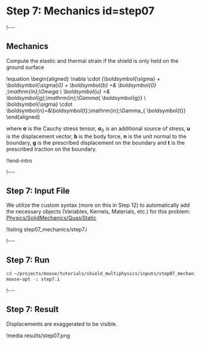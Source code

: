 # Step 7: Mechanics id=step07

!---

## Mechanics

Compute the elastic and thermal strain if the shield is only held on the ground surface

!equation
\begin{aligned}
\nabla \cdot (\boldsymbol{\sigma} + \boldsymbol{\sigma}_0) + \boldsymbol{b} =& \boldsymbol{0} \;\mathrm{in}\;\Omega \\
\boldsymbol{u} =& \boldsymbol{g}\;\mathrm{in}\;\Gamma_{ \boldsymbol{g}} \\
\boldsymbol{\sigma} \cdot \boldsymbol{n}=&\boldsymbol{t}\;\mathrm{in}\;\Gamma_{ \boldsymbol{t}}
\end{aligned}

where $\boldsymbol{\sigma}$  is the Cauchy stress tensor, $\boldsymbol{\sigma}_0$
is an additional source of stress, $\boldsymbol{u}$ is
the displacement vector, $\boldsymbol{b}$ is the body force, $\boldsymbol{n}$ is
the unit normal to the boundary, $\boldsymbol{g}$ is the prescribed displacement
on the boundary and $\boldsymbol{t}$ is the prescribed traction on the boundary.

!!end-intro

!---

## Step 7: Input File

We utilize the custom syntax (more on this in Step 12) to automatically add the necessary objects (Variables, Kernels, Materials, etc.) for this problem: [Physics/SolidMechanics/QuasiStatic](Physics/SolidMechanics/QuasiStatic/index.md)

!listing step07_mechanics/step7.i

!---

## Step 7: Run

```bash
cd ~/projects/moose/tutorials/shield_multiphysics/inputs/step07_mechanics
moose-opt -i step7.i
```

!---

## Step 7: Result

Displacements are exaggerated to be visible.

!media results/step07.png

